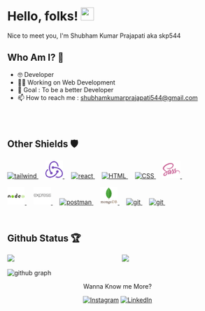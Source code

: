# Hello, folks! <img src="https://raw.githubusercontent.com/MartinHeinz/MartinHeinz/master/wave.gif" width="30px" height="30px">

Nice to meet you, I'm Shubham Kumar Prajapati aka skp544

## Who Am I? 🤠

- 🤓 Developer
- 👩‍💻 Working on Web Development
- 🎯 Goal : To be a better Developer
- 📫 How to reach me : [shubhamkumarprajapati544@gmail.com](shubhamkumarprajapati544@gmail.com)

<br>

<!-- ## My Weapons 🌟

![Top Langs](https://github-readme-stats.vercel.app/api/top-langs/?username=skp544&theme=react) -->

<br>

## Other Shields 🛡

<p align="left">
    <a href="https://tailwindcss.com/" target="_blank" rel="noreferrer"> <img src="https://www.vectorlogo.zone/logos/tailwindcss/tailwindcss-icon.svg" alt="tailwind" width="40" height="40"/> </a> &nbsp; &nbsp;
    <a href="https://redux.js.org" target="_blank" rel="noreferrer"> <img src="https://raw.githubusercontent.com/devicons/devicon/master/icons/redux/redux-original.svg" alt="redux" width="40" height="40"/> </a> &nbsp; &nbsp;
    <a href="https://react.dev/" target="_blank" rel="noreferrer"> <img src="https://www.vectorlogo.zone/logos/reactjs/reactjs-icon.svg" alt="react" width="40" height="40"/> </a> &nbsp; &nbsp;
    <a href="https://www.w3schools.com/html/" target="_blank" rel="noreferrer"> <img src="https://upload.wikimedia.org/wikipedia/commons/archive/6/61/20110920154916%21HTML5_logo_and_wordmark.svg" alt="HTML" width="40" height="40"/> </a> &nbsp; &nbsp;
    <a href="https://www.w3schools.com/css/" target="_blank" rel="noreferrer"> <img src="https://upload.wikimedia.org/wikipedia/commons/d/d5/CSS3_logo_and_wordmark.svg" alt="CSS" width="40" height="40"/> </a> &nbsp; &nbsp;
    <a href="https://sass-lang.com" target="_blank" rel="noreferrer"> <img src="https://raw.githubusercontent.com/devicons/devicon/master/icons/sass/sass-original.svg" alt="sass" width="40" height="40"/> </a> &nbsp; &nbsp;
    <br />
    <br />
    <a href="https://nodejs.org" target="_blank" rel="noreferrer"> <img src="https://raw.githubusercontent.com/devicons/devicon/master/icons/nodejs/nodejs-original-wordmark.svg" alt="nodejs" width="40" height="40"/> </a> &nbsp; &nbsp;
    <a href="https://expressjs.com" target="_blank" rel="noreferrer"> <img src="https://raw.githubusercontent.com/devicons/devicon/master/icons/express/express-original-wordmark.svg" alt="express" width="40" height="40"/> </a> &nbsp; &nbsp;
    <a href="https://postman.com" target="_blank" rel="noreferrer"> <img src="https://www.vectorlogo.zone/logos/getpostman/getpostman-icon.svg" alt="postman" width="40" height="40"/> </a> &nbsp; &nbsp;
    <a href="https://www.mongodb.com/" target="_blank" rel="noreferrer"> <img src="https://raw.githubusercontent.com/devicons/devicon/master/icons/mongodb/mongodb-original-wordmark.svg" alt="mongodb" width="40" height="40"/> </a> &nbsp; &nbsp;
    <a href="https://git-scm.com/" target="_blank" rel="noreferrer"> <img src="https://www.vectorlogo.zone/logos/git-scm/git-scm-icon.svg" alt="git" width="40" height="40"/> </a> &nbsp; &nbsp;
    <a href="https://en.cppreference.com/w/" target="_blank" rel="noreferrer"> <img src="https://www.cdnlogo.com/logos/c/76/c.svg" alt="git" width="40" height="40"/> </a> &nbsp; &nbsp;
</p>

<br>

## Github Status 🏆

<img  src="https://github-stats-lemon.vercel.app/api?username=skp544&show_icons=true&hide_border=true&theme=react" width="48%" align="right" >
<img  src="https://github-readme-streak-stats.herokuapp.com/?user=skp544&theme=react" width="48%" >
<br>

![github graph](https://github-readme-activity-graph.vercel.app/graph?username=skp544&theme=react-dark)
<br>

<p align="center">Wanna Know me More?</p>

<p align="center">

<a href="https://www.instagram.com/shubhamkumarprajapati544" target="_blank">
<img src="https://img.shields.io/badge/-Instagram-%23eb13a5" alt="Instagram" /></a>

<a href="https://www.linkedin.com/in/shubham-kumar-prajapati/" target="_blank">
<img src="https://img.shields.io/badge/-LinkedIn-%233781da" alt="LinkedIn"/></a>

</p>
